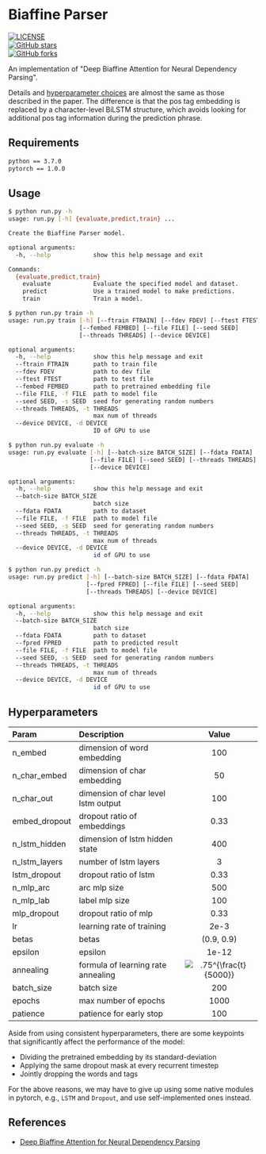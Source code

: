 # Biaffine Parser

[![LICENSE](https://img.shields.io/github/license/zysite/biaffine-parser.svg)](https://github.com/zysite/biaffine-parser/blob/master/LICENSE)	
[![GitHub stars](https://img.shields.io/github/stars/zysite/biaffine-parser.svg)](https://github.com/zysite/biaffine-parser/stargazers)		
[![GitHub forks](https://img.shields.io/github/forks/zysite/biaffine-parser.svg)](https://github.com/zysite/biaffine-parser/network/members)

An implementation of "Deep Biaffine Attention for Neural Dependency Parsing".

Details and [hyperparameter choices](#Hyperparameters) are almost the same as those described in the paper. The difference is that the pos tag embedding is replaced by a character-level BiLSTM structure, which avoids looking for additional pos tag information during the prediction phrase.

## Requirements

```txt
python == 3.7.0
pytorch == 1.0.0
```

## Usage

```sh
$ python run.py -h
usage: run.py [-h] {evaluate,predict,train} ...

Create the Biaffine Parser model.

optional arguments:
  -h, --help            show this help message and exit

Commands:
  {evaluate,predict,train}
    evaluate            Evaluate the specified model and dataset.
    predict             Use a trained model to make predictions.
    train               Train a model.

$ python run.py train -h
usage: run.py train [-h] [--ftrain FTRAIN] [--fdev FDEV] [--ftest FTEST]
                    [--fembed FEMBED] [--file FILE] [--seed SEED]
                    [--threads THREADS] [--device DEVICE]

optional arguments:
  -h, --help            show this help message and exit
  --ftrain FTRAIN       path to train file
  --fdev FDEV           path to dev file
  --ftest FTEST         path to test file
  --fembed FEMBED       path to pretrained embedding file
  --file FILE, -f FILE  path to model file
  --seed SEED, -s SEED  seed for generating random numbers
  --threads THREADS, -t THREADS
                        max num of threads
  --device DEVICE, -d DEVICE
                        ID of GPU to use

$ python run.py evaluate -h
usage: run.py evaluate [-h] [--batch-size BATCH_SIZE] [--fdata FDATA]
                       [--file FILE] [--seed SEED] [--threads THREADS]
                       [--device DEVICE]

optional arguments:
  -h, --help            show this help message and exit
  --batch-size BATCH_SIZE
                        batch size
  --fdata FDATA         path to dataset
  --file FILE, -f FILE  path to model file
  --seed SEED, -s SEED  seed for generating random numbers
  --threads THREADS, -t THREADS
                        max num of threads
  --device DEVICE, -d DEVICE
                        id of GPU to use

$ python run.py predict -h
usage: run.py predict [-h] [--batch-size BATCH_SIZE] [--fdata FDATA]
                      [--fpred FPRED] [--file FILE] [--seed SEED]
                      [--threads THREADS] [--device DEVICE]

optional arguments:
  -h, --help            show this help message and exit
  --batch-size BATCH_SIZE
                        batch size
  --fdata FDATA         path to dataset
  --fpred FPRED         path to predicted result
  --file FILE, -f FILE  path to model file
  --seed SEED, -s SEED  seed for generating random numbers
  --threads THREADS, -t THREADS
                        max num of threads
  --device DEVICE, -d DEVICE
                        id of GPU to use
```

## Hyperparameters

| Param         | Description                         |                                                Value                                                 |
| :------------ | :---------------------------------- | :--------------------------------------------------------------------------------------------------: |
| n_embed       | dimension of word embedding         |                                                 100                                                  |
| n_char_embed  | dimension of char embedding         |                                                  50                                                  |
| n_char_out    | dimension of char level lstm output |                                                 100                                                  |
| embed_dropout | dropout ratio of embeddings         |                                                 0.33                                                 |
| n_lstm_hidden | dimension of lstm hidden state      |                                                 400                                                  |
| n_lstm_layers | number of lstm layers               |                                                  3                                                   |
| lstm_dropout  | dropout ratio of lstm               |                                                 0.33                                                 |
| n_mlp_arc     | arc mlp size                        |                                                 500                                                  |
| n_mlp_lab     | label mlp size                      |                                                 100                                                  |
| mlp_dropout   | dropout ratio of mlp                |                                                 0.33                                                 |
| lr            | learning rate of training           |                                                 2e-3                                                 |
| betas         | betas                               |                                              (0.9, 0.9)                                              |
| epsilon       | epsilon                             |                                                1e-12                                                 |
| annealing     | formula of learning rate annealing  | <img src="https://latex.codecogs.com/gif.latex?.75^{\frac{t}{5000}}" title=".75^{\frac{t}{5000}}" /> |
| batch_size    | batch size                          |                                                 200                                                  |
| epochs        | max number of epochs                |                                                 1000                                                 |
| patience      | patience for early stop             |                                                 100                                                  |

Aside from using consistent hyperparameters, there are some keypoints that significantly affect the performance of the model:

- Dividing the pretrained embedding by its standard-deviation
- Applying the same dropout mask at every recurrent timestep
- Jointly dropping the words and tags

For the above reasons, we may have to give up using some native modules in pytorch, e.g., `LSTM` and `Dropout`, and use self-implemented ones instead.

## References

* [Deep Biaffine Attention for Neural Dependency Parsing](https://arxiv.org/abs/1611.01734)